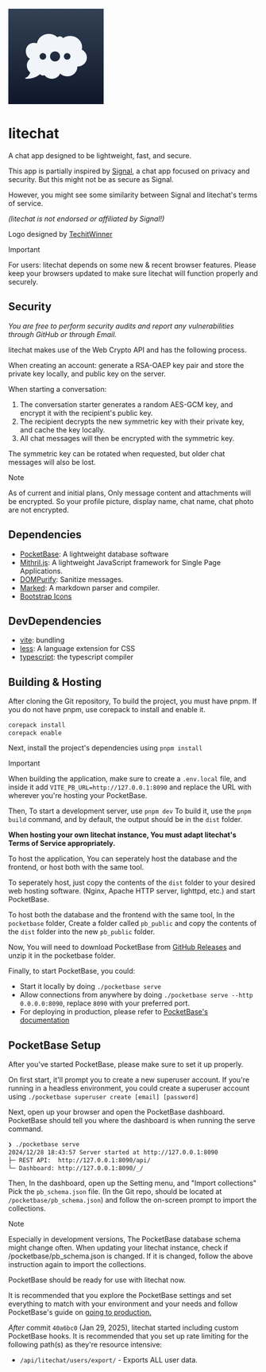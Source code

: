 ![Logo](/public/logo/litechat-slate-192x192.png)

# litechat

A chat app designed to be lightweight, fast, and secure.

This app is partially inspired by [Signal](https://signal.org/), a chat app focused on
privacy and security. But this might not be as secure as Signal.

However, you might see some similarity between Signal and litechat's terms of service.

_(litechat is not endorsed or affiliated by Signal!)_

Logo designed by [TechitWinner](https://techit.dailitation.xyz)

> [!IMPORTANT]
> For users: litechat depends on some new & recent browser features.
> Please keep your browsers updated to make sure litechat will function
> properly and securely.

## Security

_You are free to perform security audits and report any vulnerabilities through GitHub or through Email._

litechat makes use of the Web Crypto API and has the following process.

When creating an account: generate a RSA-OAEP key pair and store the private key locally,
and public key on the server.

When starting a conversation:

1. The conversation starter generates a random AES-GCM key, and encrypt it with the recipient's public key.
2. The recipient decrypts the new symmetric key with their private key, and cache the key locally.
3. All chat messages will then be encrypted with the symmetric key.

The symmetric key can be rotated when requested, but older chat messages will also be lost.

> [!NOTE]
> As of current and initial plans, Only message content and attachments will be encrypted.
> So your profile picture, display name, chat name, chat photo are not encrypted.

## Dependencies

-   [PocketBase](https://pocketbase.io/): A lightweight database software
-   [Mithril.js](https://mithril.js.org/): A lightweight JavaScript framework for Single Page Applications.
-   [DOMPurify](https://github.com/cure53/DOMPurify): Sanitize messages.
-   [Marked](https://github.com/markedjs/marked): A markdown parser and compiler.
-   [Bootstrap Icons](https://icons.getbootstrap.com/)

## DevDependencies

-   [vite](https://vite.dev/): bundling
-   [less](https://lesscss.org/): A language extension for CSS
-   [typescript](https://www.typescriptlang.org/): the typescript compiler

## Building & Hosting

After cloning the Git repository,
To build the project, you must have pnpm.
If you do not have pnpm, use corepack to install and enable it.

```
corepack install
corepack enable
```

Next, install the project's dependencies using `pnpm install`

> [!IMPORTANT]
> When building the application, make sure to create a `.env.local` file,
> and inside it add `VITE_PB_URL=http://127.0.0.1:8090` and replace the URL
> with wherever you're hosting your PocketBase.

Then, To start a development server, use `pnpm dev`
To build it, use the `pnpm build` command, and by default, the output should be in the `dist` folder.

**When hosting your own litechat instance, You must adapt litechat's Terms of Service appropriately.**

To host the application, You can seperately host the database and the frontend, or host both with the same tool.

To seperately host, just copy the contents of the `dist` folder to your desired web hosting software.
(Nginx, Apache HTTP server, lighttpd, etc.) and start PocketBase.

To host both the database and the frontend with the same tool, In the `pocketbase` folder,
Create a folder called `pb_public` and copy the contents of the `dist` folder into the new `pb_public` folder.

Now, You will need to download PocketBase from [GitHub Releases](https://github.com/pocketbase/pocketbase/releases/latest)
and unzip it in the pocketbase folder.

Finally, to start PocketBase, you could:

-   Start it locally by doing `./pocketbase serve`
-   Allow connections from anywhere by doing `./pocketbase serve --http 0.0.0.0:8090`, replace `8090` with your preferred port.
-   For deploying in production, please refer to [PocketBase's documentation](https://pocketbase.io/docs/going-to-production/)

## PocketBase Setup

After you've started PocketBase, please make sure to set it up properly.

On first start, it'll prompt you to create a new superuser account.
If you're running in a headless environment, you could create a superuser
account using `./pocketbase superuser create [email] [password]`

Next, open up your browser and open the PocketBase dashboard.
PocketBase should tell you where the dashboard is when running
the serve command.

```
❯ ./pocketbase serve
2024/12/28 18:43:57 Server started at http://127.0.0.1:8090
├─ REST API:  http://127.0.0.1:8090/api/
└─ Dashboard: http://127.0.0.1:8090/_/
```

Then, In the dashboard, open up the Setting menu, and "Import collections"
Pick the `pb_schema.json` file. (In the Git repo, should be located at `/pocketbase/pb_schema.json`)
and follow the on-screen prompt to import the collections.

> [!NOTE]
> Especially in development versions, The PocketBase database schema might change often.
> When updating your litechat instance, check if /pocketbase/pb_schema.json is changed.
> If it is changed, follow the above instruction again to import the collections.

PocketBase should be ready for use with litechat now.

It is recommended that you explore the PocketBase settings and set everything to match with your
environment and your needs and follow PocketBase's guide on
[going to production.](https://pocketbase.io/docs/going-to-production/)

_After_ commit `40a6bc0` (Jan 29, 2025), litechat started including custom PocketBase hooks.
It is recommended that you set up rate limiting for the following path(s) as they're resource
intensive:

-   `/api/litechat/users/export/` - Exports ALL user data.
